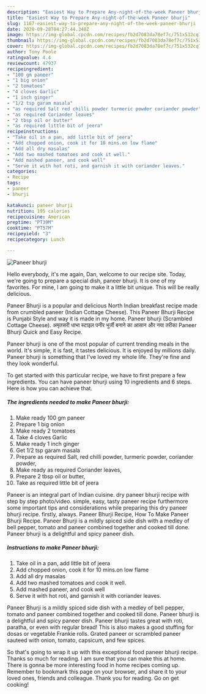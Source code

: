 ```yaml
---
description: "Easiest Way to Prepare Any-night-of-the-week Paneer bhurji"
title: "Easiest Way to Prepare Any-night-of-the-week Paneer bhurji"
slug: 1167-easiest-way-to-prepare-any-night-of-the-week-paneer-bhurji
date: 2020-09-28T04:27:44.348Z
image: https://img-global.cpcdn.com/recipes/fb2d7083da78ef7c/751x532cq70/paneer-bhurji-recipe-main-photo.jpg
thumbnail: https://img-global.cpcdn.com/recipes/fb2d7083da78ef7c/751x532cq70/paneer-bhurji-recipe-main-photo.jpg
cover: https://img-global.cpcdn.com/recipes/fb2d7083da78ef7c/751x532cq70/paneer-bhurji-recipe-main-photo.jpg
author: Tony Poole
ratingvalue: 4.4
reviewcount: 47937
recipeingredient:
- "100 gm paneer"
- "1 big onion"
- "2 tomatoes"
- "4 cloves Garlic"
- "1 inch ginger"
- "1/2 tsp garam masala"
- "as required Salt red chilli powder turmeric powder coriander powder"
- "as required Coriander leaves"
- "2 tbsp oil or butter"
- "as required little bit of jeera"
recipeinstructions:
- "Take oil in a pan, add little bit of jeera"
- "Add chopped onion, cook it for 10 mins.on low flame"
- "Add all dry masalas"
- "Add two mashed tomatoes and cook it well."
- "Add mashed paneer, and cook well"
- "Serve it with hot roti, and garnish it with coriander leaves."
categories:
- Recipe
tags:
- paneer
- bhurji

katakunci: paneer bhurji 
nutrition: 195 calories
recipecuisine: American
preptime: "PT39M"
cooktime: "PT57M"
recipeyield: "3"
recipecategory: Lunch

---
```



![Paneer bhurji](https://img-global.cpcdn.com/recipes/fb2d7083da78ef7c/751x532cq70/paneer-bhurji-recipe-main-photo.jpg)

Hello everybody, it's me again, Dan, welcome to our recipe site. Today, we're going to prepare a special dish, paneer bhurji. It is one of my favorites. For mine, I am going to make it a little bit unique. This will be really delicious.

Paneer Bhurji is a popular and delicious North Indian breakfast recipe made from crumbled paneer (Indian Cottage Cheese). This Paneer Bhurji Recipe is Punjabi Style and way it is made in my home. Paneer bhurji (Scrambled Cottage Cheese). अमृतसरी धाभा स्टाइल पनीर भुर्जी बनाने का आसान और नया तरीका Paneer Bhurji Quick and Easy Recipe.

Paneer bhurji is one of the most popular of current trending meals in the world. It's simple, it is fast, it tastes delicious. It is enjoyed by millions daily. Paneer bhurji is something that I've loved my whole life. They're fine and they look wonderful.


To get started with this particular recipe, we have to first prepare a few ingredients. You can have paneer bhurji using 10 ingredients and 6 steps. Here is how you can achieve that.

<!--inarticleads1-->

##### The ingredients needed to make Paneer bhurji:

1. Make ready 100 gm paneer
1. Prepare 1 big onion
1. Make ready 2 tomatoes
1. Take 4 cloves Garlic
1. Make ready 1 inch ginger
1. Get 1/2 tsp garam masala
1. Prepare as required Salt, red chilli powder, turmeric powder, coriander powder,
1. Make ready as required Coriander leaves,
1. Prepare 2 tbsp oil or butter,
1. Take as required little bit of jeera


Paneer is an integral part of Indian cuisine. dry paneer bhurji recipe with step by step photo/video. simple, easy, tasty paneer recipe furthermore some important tips and considerations while preparing this dry paneer bhurji recipe. firstly, always. Paneer Bhurji Recipe, How To Make Paneer Bhurji Recipe. Paneer Bhurji is a mildly spiced side dish with a medley of bell pepper, tomato and paneer combined together and cooked till done. Paneer bhurji is a delightful and spicy paneer dish. 

<!--inarticleads2-->

##### Instructions to make Paneer bhurji:

1. Take oil in a pan, add little bit of jeera
1. Add chopped onion, cook it for 10 mins.on low flame
1. Add all dry masalas
1. Add two mashed tomatoes and cook it well.
1. Add mashed paneer, and cook well
1. Serve it with hot roti, and garnish it with coriander leaves.


Paneer Bhurji is a mildly spiced side dish with a medley of bell pepper, tomato and paneer combined together and cooked till done. Paneer bhurji is a delightful and spicy paneer dish. Paneer bhurji tastes great with roti, paratha, or even with regular bread! This is also makes a good stuffing for dosas or vegetable Frankie rolls. Grated paneer or scrambled paneer sauteed with onion, tomato, capsicum, and few spices. 

So that's going to wrap it up with this exceptional food paneer bhurji recipe. Thanks so much for reading. I am sure that you can make this at home. There is gonna be more interesting food in home recipes coming up. Remember to bookmark this page on your browser, and share it to your loved ones, friends and colleague. Thank you for reading. Go on get cooking!
